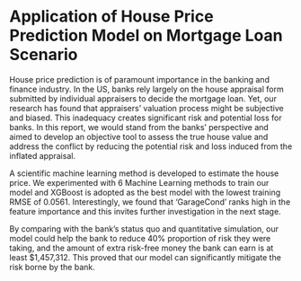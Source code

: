 # Application of House Price Prediction Model on Mortgage Loan Scenario


House price prediction is of paramount importance in the banking and finance industry. In the US, banks rely largely on the house appraisal form submitted by individual appraisers to decide the mortgage loan. Yet, our research has found that appraisers’ valuation process might be subjective and biased. This inadequacy creates significant risk and potential loss for banks. In this report, we would stand from the banks’ perspective and aimed to develop an objective tool to assess the true house value and address the conflict by reducing the potential risk and loss induced from the inflated appraisal. 

A scientific machine learning method is developed to estimate the house price. We experimented with 6 Machine Learning methods to train our model and XGBoost is adopted as the best model with the lowest training RMSE of 0.0561. Interestingly, we found that ‘GarageCond’ ranks high in the feature importance and this invites further investigation in the next stage.

By comparing with the bank’s status quo and quantitative simulation, our model could help the bank to reduce 40% proportion of risk they were taking, and the amount of extra risk-free money the bank can earn is at least $1,457,312. This proved that our model can significantly mitigate the risk borne by the bank.

